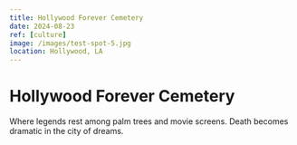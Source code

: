 ```yaml
---
title: Hollywood Forever Cemetery
date: 2024-08-23
ref: [culture]
image: /images/test-spot-5.jpg
location: Hollywood, LA
---
```


# Hollywood Forever Cemetery

Where legends rest among palm trees and movie screens. Death becomes dramatic in the city of dreams.
